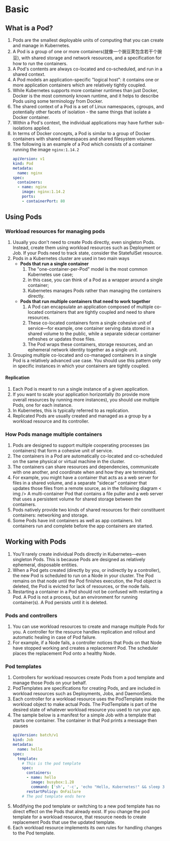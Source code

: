 # Basic
## What is a Pod?
1. Pods are the smallest deployable units of computing that you can create and manage in Kubernetes.
2. A Pod is a group of one or more containers(就像一个豌豆荚包含若干个豌豆), with shared storage and network resources, and a specification for how to run the containers.
3. A Pod's contents are always co-located and co-scheduled, and run in a shared context. 
4. A Pod models an application-specific "logical host": it contains one or more application containers which are relatively tightly coupled. 
5. While Kubernetes supports more container runtimes than just Docker, Docker is the most commonly known runtime, and it helps to describe Pods using some terminology from Docker.
6. The shared context of a Pod is a set of Linux namespaces, cgroups, and potentially other facets of isolation - the same things that isolate a Docker container. 
7. Within a Pod's context, the individual applications may have further sub-isolations applied.
8. In terms of Docker concepts, a Pod is similar to a group of Docker containers with shared namespaces and shared filesystem volumes.
9. The following is an example of a Pod which consists of a container running the image `nginx:1.14.2`
    ```yaml
    apiVersion: v1
    kind: Pod
    metadata:
      name: nginx
    spec:
      containers:
      - name: nginx
        image: nginx:1.14.2
        ports:
        - containerPort: 80
    ```


## Using Pods
### Workload resources for managing pods
1. Usually you don't need to create Pods directly, even singleton Pods. Instead, create them using workload resources such as Deployment or Job. If your Pods need to track state, consider the StatefulSet resource.
2. Pods in a Kubernetes cluster are used in two main ways
    * **Pods that run a single container**
        1. The "one-container-per-Pod" model is the most common Kubernetes use case; 
        2. in this case, you can think of a Pod as a wrapper around a single container; 
        3. Kubernetes manages Pods rather than managing the containers directly.
    * **Pods that run multiple containers that need to work together**
        1. A Pod can encapsulate an application composed of multiple co-located containers that are tightly coupled and need to share resources. 
        2. These co-located containers form a single cohesive unit of service—for example, one container serving data stored in a shared volume to the public, while a separate sidecar container refreshes or updates those files. 
        3. The Pod wraps these containers, storage resources, and an ephemeral network identity together as a single unit.
3. Grouping multiple co-located and co-managed containers in a single Pod is a relatively advanced use case. You should use this pattern only in specific instances in which your containers are tightly coupled.

#### Replication
1. Each Pod is meant to run a single instance of a given application. 
2. If you want to scale your application horizontally (to provide more overall resources by running more instances), you should use multiple Pods, one for each instance. 
3. In Kubernetes, this is typically referred to as replication. 
4. Replicated Pods are usually created and managed as a group by a workload resource and its controller.

### How Pods manage multiple containers
1. Pods are designed to support multiple cooperating processes (as containers) that form a cohesive unit of service. 
2. The containers in a Pod are automatically co-located and co-scheduled on the same physical or virtual machine in the cluster. 
3. The containers can share resources and dependencies, communicate with one another, and coordinate when and how they are terminated.
4. For example, you might have a container that acts as a web server for files in a shared volume, and a separate "sidecar" container that updates those files from a remote source, as in the following diagram
    < img />
    A multi-container Pod that contains a file puller and a web server that uses a persistent volume for shared storage between the containers.
5. Pods natively provide two kinds of shared resources for their constituent containers: networking and storage.
6. Some Pods have init containers as well as app containers. Init containers run and complete before the app containers are started.


## Working with Pods
1. You'll rarely create individual Pods directly in Kubernetes—even singleton Pods. This is because Pods are designed as relatively ephemeral, disposable entities. 
2. When a Pod gets created (directly by you, or indirectly by a controller), the new Pod is scheduled to run on a Node in your cluster. The Pod remains on that node until the Pod finishes execution, the Pod object is deleted, the Pod is evicted for lack of resources, or the node fails.
3. Restarting a container in a Pod should not be confused with restarting a Pod. A Pod is not a process, but an environment for running container(s). A Pod persists until it is deleted.

### Pods and controllers
1. You can use workload resources to create and manage multiple Pods for you. A controller for the resource handles replication and rollout and automatic healing in case of Pod failure. 
2. For example, if a Node fails, a controller notices that Pods on that Node have stopped working and creates a replacement Pod. The scheduler places the replacement Pod onto a healthy Node.

### Pod templates 
1. Controllers for workload resources create Pods from a pod template and manage those Pods on your behalf.
2. PodTemplates are specifications for creating Pods, and are included in workload resources such as Deployments, Jobs, and DaemonSets.
3. Each controller for a workload resource uses the PodTemplate inside the workload object to make actual Pods. The PodTemplate is part of the desired state of whatever workload resource you used to run your app.
4. The sample below is a manifest for a simple Job with a template that starts one container. The container in that Pod prints a message then pauses
    ```yaml
    apiVersion: batch/v1
    kind: Job
    metadata:
      name: hello
    spec:
      template:
        # This is the pod template
        spec:
          containers:
          - name: hello
            image: busybox:1.28
            command: ['sh', '-c', 'echo "Hello, Kubernetes!" && sleep 3600']
          restartPolicy: OnFailure
        # The pod template ends here
    ```
5. Modifying the pod template or switching to a new pod template has no direct effect on the Pods that already exist. If you change the pod template for a workload resource, that resource needs to create replacement Pods that use the updated template.
6. Each workload resource implements its own rules for handling changes to the Pod template.